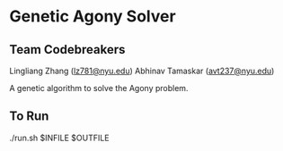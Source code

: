 Genetic Agony Solver
===================

## Team Codebreakers

Lingliang Zhang (lz781@nyu.edu)
Abhinav Tamaskar (avt237@nyu.edu)

A genetic algorithm to solve the Agony problem.

## To Run
./run.sh $INFILE $OUTFILE

